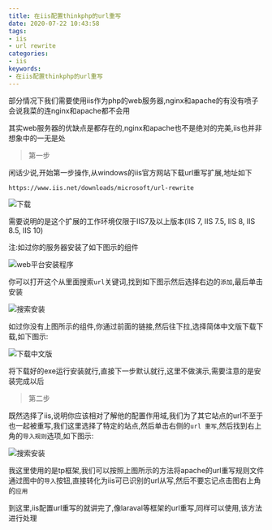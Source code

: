 ```yaml
---
title: 在iis配置thinkphp的url重写
date: 2020-07-22 10:43:58
tags:
- iis
- url rewrite
categories:
- iis
keywords:
- 在iis配置thinkphp的url重写
---
```


部分情况下我们需要使用iis作为php的web服务器,nginx和apache的有没有喷子会说我菜的连nginx和apache都不会用

其实web服务器的优缺点是都存在的,nginx和apache也不是绝对的完美,iis也并非想象中的一无是处
> 第一步

闲话少说,开始第一步操作,从windows的iis官方网站下载url重写扩展,地址如下

    https://www.iis.net/downloads/microsoft/url-rewrite
    

![下载](https://res.imgl.net/hexo/iis-url-rewrite/fa7b1dc6d98c6dd11da97e3543ae19f.png "下载")

需要说明的是这个扩展的工作环境仅限于IIS7及以上版本(IIS 7, IIS 7.5, IIS 8, IIS 8.5, IIS 10)

注:如过你的服务器安装了如下图示的组件


![web平台安装程序](https://res.imgl.net/hexo/iis-url-rewrite/31fb2b11fa8d489d87b03eec859db53.png "web平台安装程序")

你可以打开这个从里面搜索`url`关键词,找到如下图示然后选择右边的`添加`,最后单击安装

![搜索安装](https://res.imgl.net/hexo/iis-url-rewrite/11ea62874149107f223fdf631ce1e3a.png "搜索安装")

如过你没有上图所示的组件,你通过前面的链接,然后往下拉,选择简体中文版下载下载,如下图示:

![下载中文版](https://res.imgl.net/hexo/iis-url-rewrite/4e5447e36b7e2e8d8e41f26872bdfe7.png "下载中文版")

将下载好的exe运行安装就行,直接下一步默认就行,这里不做演示,需要注意的是安装完成以后

> 第二步

既然选择了iis,说明你应该相对了解他的配置作用域,我们为了其它站点的url不至于也一起被重写,我们这里选择了特定的站点,然后单击右侧的`url 重写`,然后找到右上角的`导入规则`选项,如下图示:

![搜索安装](https://res.imgl.net/hexo/iis-url-rewrite/a4c3f2eaa3409caf589e8d5932920e3.png "搜索安装")

我这里使用的是tp框架,我们可以按照上图所示的方法将apache的url重写规则文件通过图中的`导入`按钮,直接转化为iis可已识别的url从写,然后不要忘记点击图右上角的`应用`

到这里,iis配置url重写的就讲完了,像laraval等框架的url重写,同样可以使用,该方法进行处理